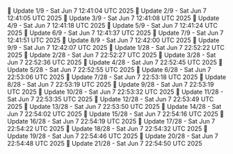 📌 Update 1/9 - Sat Jun  7 12:41:04 UTC 2025
📌 Update 2/9 - Sat Jun  7 12:41:05 UTC 2025
📌 Update 3/9 - Sat Jun  7 12:41:08 UTC 2025
📌 Update 4/9 - Sat Jun  7 12:41:18 UTC 2025
📌 Update 5/9 - Sat Jun  7 12:41:24 UTC 2025
📌 Update 6/9 - Sat Jun  7 12:41:37 UTC 2025
📌 Update 7/9 - Sat Jun  7 12:41:51 UTC 2025
📌 Update 8/9 - Sat Jun  7 12:42:00 UTC 2025
📌 Update 9/9 - Sat Jun  7 12:42:07 UTC 2025
📌 Update 1/28 - Sat Jun  7 22:52:22 UTC 2025
📌 Update 2/28 - Sat Jun  7 22:52:27 UTC 2025
📌 Update 3/28 - Sat Jun  7 22:52:36 UTC 2025
📌 Update 4/28 - Sat Jun  7 22:52:45 UTC 2025
📌 Update 5/28 - Sat Jun  7 22:52:55 UTC 2025
📌 Update 6/28 - Sat Jun  7 22:53:06 UTC 2025
📌 Update 7/28 - Sat Jun  7 22:53:18 UTC 2025
📌 Update 8/28 - Sat Jun  7 22:53:19 UTC 2025
📌 Update 9/28 - Sat Jun  7 22:53:19 UTC 2025
📌 Update 10/28 - Sat Jun  7 22:53:32 UTC 2025
📌 Update 11/28 - Sat Jun  7 22:53:35 UTC 2025
📌 Update 12/28 - Sat Jun  7 22:53:49 UTC 2025
📌 Update 13/28 - Sat Jun  7 22:53:50 UTC 2025
📌 Update 14/28 - Sat Jun  7 22:54:02 UTC 2025
📌 Update 15/28 - Sat Jun  7 22:54:16 UTC 2025
📌 Update 16/28 - Sat Jun  7 22:54:19 UTC 2025
📌 Update 17/28 - Sat Jun  7 22:54:22 UTC 2025
📌 Update 18/28 - Sat Jun  7 22:54:32 UTC 2025
📌 Update 19/28 - Sat Jun  7 22:54:46 UTC 2025
📌 Update 20/28 - Sat Jun  7 22:54:48 UTC 2025
📌 Update 21/28 - Sat Jun  7 22:54:50 UTC 2025
